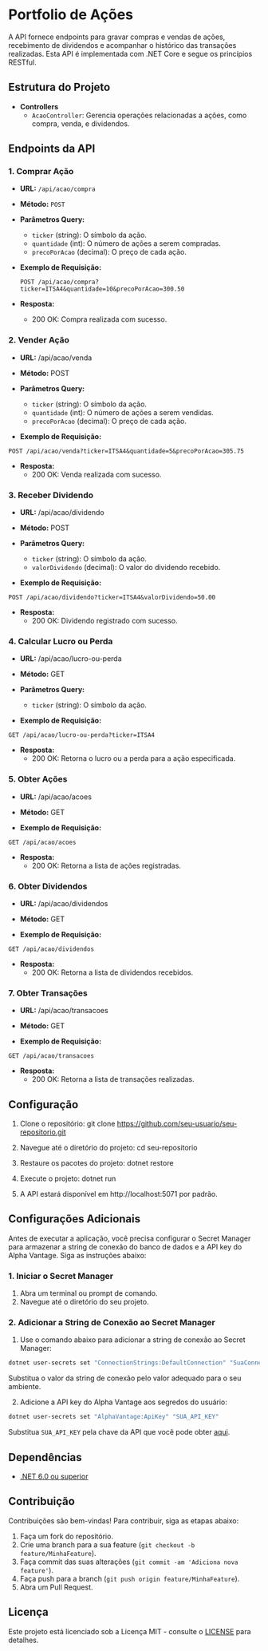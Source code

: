 # Portfolio de Ações

A API fornece endpoints para gravar compras e vendas de ações, recebimento de dividendos e acompanhar o histórico das transações realizadas. Esta API é implementada com .NET Core e segue os princípios RESTful.

## Estrutura do Projeto

- **Controllers**
  - `AcaoController`: Gerencia operações relacionadas a ações, como compra, venda, e dividendos.

## Endpoints da API

### 1. Comprar Ação

- **URL:** `/api/acao/compra`
- **Método:** `POST`
- **Parâmetros Query:**
  - `ticker` (string): O símbolo da ação.
  - `quantidade` (int): O número de ações a serem compradas.
  - `precoPorAcao` (decimal): O preço de cada ação.

- **Exemplo de Requisição:**
  ```http
  POST /api/acao/compra?ticker=ITSA4&quantidade=10&precoPorAcao=300.50
  ```

- **Resposta:**
  - 200 OK: Compra realizada com sucesso.

### 2. Vender Ação

- **URL:** /api/acao/venda
- **Método:** POST
- **Parâmetros Query:**
  - `ticker` (string): O símbolo da ação.
  - `quantidade` (int): O número de ações a serem vendidas.
  - `precoPorAcao` (decimal): O preço de cada ação.

- **Exemplo de Requisição:**
```http
POST /api/acao/venda?ticker=ITSA4&quantidade=5&precoPorAcao=305.75
```

- **Resposta:**
  - 200 OK: Venda realizada com sucesso.

### 3. Receber Dividendo

- **URL:** /api/acao/dividendo
- **Método:** POST
- **Parâmetros Query:**
  - `ticker` (string): O símbolo da ação.
  - `valorDividendo` (decimal): O valor do dividendo recebido.

- **Exemplo de Requisição:**
```http
POST /api/acao/dividendo?ticker=ITSA4&valorDividendo=50.00
```

- **Resposta:**
  - 200 OK: Dividendo registrado com sucesso.

### 4. Calcular Lucro ou Perda

- **URL:** /api/acao/lucro-ou-perda
- **Método:** GET
- **Parâmetros Query:**
  - `ticker` (string): O símbolo da ação.

- **Exemplo de Requisição:**
```http
GET /api/acao/lucro-ou-perda?ticker=ITSA4
```

- **Resposta:**
  - 200 OK: Retorna o lucro ou a perda para a ação especificada.

### 5. Obter Ações

- **URL:** /api/acao/acoes
- **Método:** GET

- **Exemplo de Requisição:**
```http
GET /api/acao/acoes
```

- **Resposta:**
  - 200 OK: Retorna a lista de ações registradas.

### 6. Obter Dividendos

- **URL:** /api/acao/dividendos
- **Método:** GET

- **Exemplo de Requisição:**
```http
GET /api/acao/dividendos
```

- **Resposta:**
  - 200 OK: Retorna a lista de dividendos recebidos.

### 7. Obter Transações

- **URL:** /api/acao/transacoes
- **Método:** GET

- **Exemplo de Requisição:**
```http
GET /api/acao/transacoes
```

- **Resposta:**
  - 200 OK: Retorna a lista de transações realizadas.


## Configuração

1. Clone o repositório:
git clone https://github.com/seu-usuario/seu-repositorio.git

2. Navegue até o diretório do projeto:
cd seu-repositorio

3. Restaure os pacotes do projeto:
dotnet restore

4. Execute o projeto:
dotnet run

5. A API estará disponível em http://localhost:5071 por padrão.

## Configurações Adicionais

Antes de executar a aplicação, você precisa configurar o Secret Manager para armazenar a string de conexão do banco de dados e a API key do Alpha Vantage. Siga as instruções abaixo:

### 1. Iniciar o Secret Manager

1. Abra um terminal ou prompt de comando.
2. Navegue até o diretório do seu projeto.

### 2. Adicionar a String de Conexão ao Secret Manager

1. Use o comando abaixo para adicionar a string de conexão ao Secret Manager:

 ```bash
 dotnet user-secrets set "ConnectionStrings:DefaultConnection" "SuaConnectionString"
 ```
Substitua o valor da string de conexão pelo valor adequado para o seu ambiente.

2. Adicione a API key do Alpha Vantage aos segredos do usuário:

```bash
dotnet user-secrets set "AlphaVantage:ApiKey" "SUA_API_KEY"
```
Substitua `SUA_API_KEY` pela chave da API que você pode obter [aqui](https://www.alphavantage.co/support/#api-key).

## Dependências

- [.NET 6.0 ou superior](https://dotnet.microsoft.com/download)

## Contribuição

Contribuições são bem-vindas! Para contribuir, siga as etapas abaixo:

1. Faça um fork do repositório.
2. Crie uma branch para a sua feature (`git checkout -b feature/MinhaFeature`).
3. Faça commit das suas alterações (`git commit -am 'Adiciona nova feature'`).
4. Faça push para a branch (`git push origin feature/MinhaFeature`).
5. Abra um Pull Request.

## Licença

Este projeto está licenciado sob a Licença MIT - consulte o [LICENSE](LICENSE) para detalhes.
